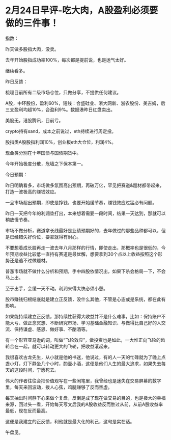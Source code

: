 # 2月24日早评-吃大肉，A股盈利必须要做的三件事！

指数：

昨天做多股指大肉，没卖。

去年开始股指成功率100%，每次都是提前说，也是运气太好。

继续看多。

昨日反馈：

梳理目前所有二级市场仓位，只做分享，不提供任何建议。

A股，中环股份，盈利60%，短线：合盛硅业、浙大网新、浙农股份、美吉姆，后三支盈利均超10%，合盈利9%。数据港昨日红盘卖出。

美股无，港股腾讯，目前亏。

crypto持有sand，成本之前说过，eth持续进行周定投。

股指类A股股指利润10%，创业板eth大仓位，利润4%。

现金类分别在十年国债与国债期货中。

今年开始极度分散，危墙之下保本第一。

今日预期：

昨日明确看多，市场做多氛围高出预期，再破万亿，罕见把赛道&题材都带起来，打造一波极高的赚钱效应。

一旦市场超出预期，即使是挣钱，也要开始缓节奏，赚钱效应过猛必有问题。

昨日一天把今年的利润垫打出，本来想着需要一段时间，结果一天达到，那就可以稍放慢节奏。

市场不做分析，赛道拿长线最好是业绩预期好的，去年做过的那些品种都可以，但是已经错失好价位，要拿就得有耐心。

不要想着成长股再走一波去年八月那样的行情，即使走出，那概率也是很低的，今年预期收益比较低一直持有赛道是最优解，想要拿到30个点以上收益按照这个形势还是逃不过做题材。

普涨市场就不做什么分析和预期，手中四股依情况出，如果下杀会格局一下，不会马上出。

至于出手，会缓一天不动。利润来得太快必须小憩。

股市赚钱归根结底就是建立正反馈，没什么其他，不管是心态或是系统，都在此有影响。

如果能持续建立正反馈，那持续性获得大收益并不是什么难事，比如：保持账户不能大亏、做正念冥想、不断研究市场、学习基础金融知识、与做得比自己好的人交流、保持谦虚、感恩、做好事、不酗酒等。

有一个形容亚马逊的词，叫做“飞轮效应”，做投资也是如此，一大堆正向飞轮的齿轮合在一起，就可以转动更大的飞轮，把收益滚起来。

我很喜欢古龙先生，从小就是他的书迷，他说过，有的人一天的忙碌就为了晚上点盏小灯，灯下静坐几个小时，酌壶小酒，这便是他们人生的最大追求，如果失去每天的这段时间，宁愿死去。

伟大的作者往往会把价值观写在一些闲笔里，我曾经也是迷失在交易屏幕的数字里，每天来回波动，拨人心弦，鸡腿赚够了反而空虚。

每天抽出时间静下心来做个复盘，反倒是成了现在做交易的目的，也是极大的幸福来源，回过头一看，开始每天写文后我的A股收益反而胜过从前，从前A股收益率最低，现在反而最高。

这便是我建立的正反馈，利他就是最大化的利己，这句是实在话。

午盘见。

